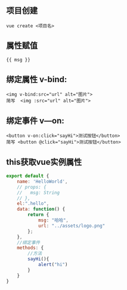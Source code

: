 ## 项目创建
    vue create <项目名>

## 属性赋值
    {{ msg }}


## 绑定属性 v-bind:
    <img v-bind:src="url" alt="图片">
    简写  <img :src="url" alt="图片">
   

## 绑定事件 v—on:
    <button v-on:click="sayHi">测试按钮</button>
    简写 <button @click="sayHi">测试按钮</button>


## this获取vue实例属性
```javascript
export default {
    name: 'HelloWorld',
    // props: {
    //   msg: String
    // },
    el:".hello",
    data: function() {
        return {
            msg: "哈哈",
            url: "../assets/logo.png"
        };
    },
    //绑定事件
    methods: {
        //方法
        sayHi(){
            alert("hi")
        }
    }
}
```